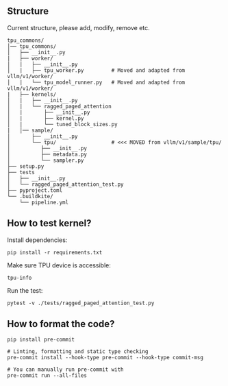 ## Structure

Current structure, please add, modify, remove etc.

```
tpu_commons/
│── tpu_commons/
│   ├── __init__.py
|   ├── worker/
│   |   ├── __init__.py
│   |   ├── tpu_worker.py         # Moved and adapted from vllm/v1/worker/
│   |   └── tpu_model_runner.py   # Moved and adapted from vllm/v1/worker/
|   ├── kernels/
│   |   ├── __init__.py
│   |   └── ragged_paged_attention
│   |       ├── __init__.py
│   |       ├── kernel.py
│   |       └── tuned_block_sizes.py
|   │── sample/
│       ├── __init__.py
│       └── tpu/                  # <<< MOVED from vllm/v1/sample/tpu/
│          ├── __init__.py
│          ├── metadata.py
│          └── sampler.py
├── setup.py
├── tests
│   ├── __init__.py
│   └── ragged_paged_attention_test.py
├── pyproject.toml
└── .buildkite/
    └── pipeline.yml
```

## How to test kernel?

Install dependencies:

```
pip install -r requirements.txt
```

Make sure TPU device is accessible:

```
tpu-info
```

Run the test:

```
pytest -v ./tests/ragged_paged_attention_test.py
```

## How to format the code?

```
pip install pre-commit

# Linting, formatting and static type checking
pre-commit install --hook-type pre-commit --hook-type commit-msg

# You can manually run pre-commit with
pre-commit run --all-files
```
